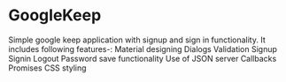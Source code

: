 # GoogleKeep
Simple google keep application with signup and sign in functionality.
It includes following features-:
Material designing
Dialogs
Validation
Signup
Signin
Logout 
Password save functionality
Use of JSON server
Callbacks
Promises
CSS styling

